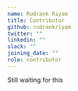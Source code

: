 ```yaml
---
name: Rudrank Riyam
title: Contributor
github: rudrankriyam
twitter: ""
linkedin: ""
slack: ""
joining_date: ""
role: contributor
---
```


Still waiting for this
